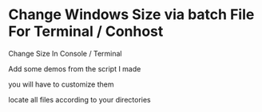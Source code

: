 # Change Windows Size via batch File For Terminal / Conhost
Change Size In Console / Terminal

Add some demos from the script I made

you will have to customize them

locate all files according to your directories
